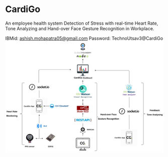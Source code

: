 # CardiGo
An employee health system
Detection of Stress with real-time Heart Rate, Tone Analyzing and Hand-over Face Gesture Recognition in Workplace.

IBMid: ashish.mohapatra05@gmail.com
Password: TechnoUtsav3@CardiGo
![alt text](https://github.com/amgugu111/CardiGo/blob/master/CardigoFlow.jpg?raw=true)
